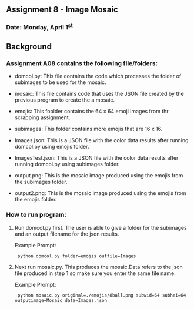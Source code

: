 ## Assignment 8 - Image Mosaic
### Date: Monday, April 1<sup>st</sup>

## Background

### Assignment A08 contains the following file/folders:

- domcol.py: This file contains the code which processes the folder of subimages 
              to be used for the mosaic.

- mosaic: This file contains code that uses the JSON file created by the previous 
          program to create the a mosaic.

- emojis: This foolder contains the 64 x 64 emoji images from thr scrapping assignment.

- subimages: This folder contains more emojis that are 16 x 16.

- Images.json: This is a JSON file with the color data results after running domcol.py using
               emojis folder.

- ImagesTest.json: This is a JSON file with the color data results after running domcol.py using
                   subimages folder.
        
- output.png: This is the mosaic image produced using the emojis from the subimages folder.

- output2.png: This is the mosaic image produced using the emojis from the emojis folder.

### How to run program:

1) Run domcol.py first. The user is able to give a folder for the subimages and an output filename 
    for the json results.

    Example Prompt:

        python domcol.py folder=emojis outfile=Images


2) Next run mosaic.py. This produces the mosaic.Data refers to the json file produced in step 1 so make       sure you enter the same file name.

    Example Prompt:

        python mosaic.py original=./emojis/8ball.png subwid=64 subhei=64 outputimage=Mosaic data=Images.json
